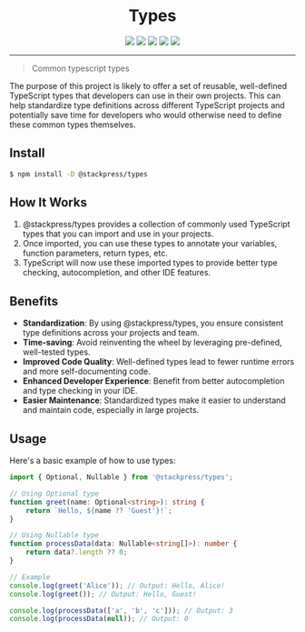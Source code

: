 
<div align='center'>
    <h1>Types</h1>
    <a href='https://www.npmjs.com/package/@stackpress/types'><img  src='https://img.shields.io/npm/v/@stackpress/types.svg?style=flat' /></a>
    <a href='https://github.com/stackpress/types/blob/main/LICENSE'><img  src='https://img.shields.io/badge/license-Apache%202.0-blue.svg?style=flat' /></a>
    <a href='https://github.com/stackpress/types/commits/main/'><img src="https://img.shields.io/github/last-commit/stackpress/types" /></a>
    <a href='https://github.com/stackpress/types/actions'><img src='https://img.shields.io/github/actions/workflow/status/stackpress/types/test.yml' /></a>
    <a href="https://github.com/RheillyAguilar/types/tree/markdown/types/docs/contribute.md"><img src="https://img.shields.io/badge/PRs-welcome-brightgreen.svg" /></a>
    <br/>
    <hr/>
</div>

> Common typescript types

The purpose of this project is likely to offer a set of reusable, well-defined TypeScript types that developers can use in their own projects. This can help standardize type definitions across different TypeScript projects and potentially save time for developers who would otherwise need to define these common types themselves.

## Install

```bash
$ npm install -D @stackpress/types
```

## How It Works

1. @stackpress/types provides a collection of commonly used TypeScript types that you can import and use in your projects.
2. Once imported, you can use these types to annotate your variables, function parameters, return types, etc.
3. TypeScript will now use these imported types to provide better type checking, autocompletion, and other IDE features.

## Benefits

- **Standardization**: By using @stackpress/types, you ensure consistent type definitions across your projects and team.
- **Time-saving**: Avoid reinventing the wheel by leveraging pre-defined, well-tested types.
- **Improved Code Quality**: Well-defined types lead to fewer runtime errors and more self-documenting code.
- **Enhanced Developer Experience**: Benefit from better autocompletion and type checking in your IDE.
- **Easier Maintenance**: Standardized types make it easier to understand and maintain code, especially in large projects.

## Usage

Here's a basic example of how to use types:

```typescript
import { Optional, Nullable } from '@stackpress/types';

// Using Optional type
function greet(name: Optional<string>): string {
    return `Hello, ${name ?? 'Guest'}!`;
}

// Using Nullable type
function processData(data: Nullable<string[]>): number {
    return data?.length ?? 0;
}

// Example
console.log(greet('Alice')); // Output: Hello, Alice!
console.log(greet()); // Output: Hello, Guest!

console.log(processData(['a', 'b', 'c'])); // Output: 3
console.log(processData(null)); // Output: 0
```



